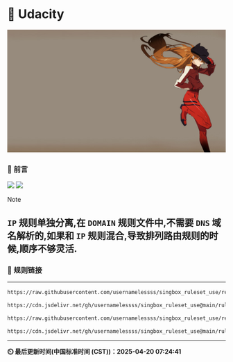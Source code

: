 
# 🧸 Udacity
![](https://raw.githubusercontent.com/usernamelessss/picture-bed/main/images/202504042256831.jpg)
### 📣 前言
![](https://shields.io/badge/-移除重复规则-ff69b4) ![](https://shields.io/badge/-IP&nbsp;规则单独存放不与&nbsp;DOMAIN&nbsp;等混合-green)
> [!NOTE]
**`IP` 规则单独分离,在 `DOMAIN` 规则文件中,不需要 `DNS` 域名解析的,如果和 `IP` 规则混合,导致排列路由规则的时候,顺序不够灵活.**
---

###  🔗 规则链接
---

```url
https://raw.githubusercontent.com/usernamelessss/singbox_ruleset_use/refs/heads/main/rule/Udacity/Udacity_No_IP.json
```

```url
https://cdn.jsdelivr.net/gh/usernamelessss/singbox_ruleset_use@main/rule/Udacity/Udacity_No_IP.json
```

```url
https://raw.githubusercontent.com/usernamelessss/singbox_ruleset_use/refs/heads/main/rule/Udacity/Udacity_No_IP.srs
```

```url
https://cdn.jsdelivr.net/gh/usernamelessss/singbox_ruleset_use@main/rule/Udacity/Udacity_No_IP.srs
```

---
**⏲️ 最后更新时间(中国标准时间 (CST))：2025-04-20 07:24:41**